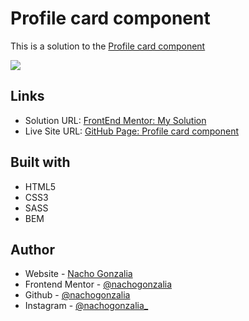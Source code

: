 # Profile card component

This is a solution to the [Profile card component](https://www.frontendmentor.io/challenges/profile-card-component-cfArpWshJ)

<img src="https://res.cloudinary.com/dz209s6jk/image/upload/q_auto,w_900/Screenshots/l3wolxnucf8lvublpeh3.jpg">


## Links
- Solution URL: [FrontEnd Mentor: My Solution](https://www.frontendmentor.io/solutions/profile-card-component-Eov5m2vQF)
- Live Site URL: [GitHub Page: Profile card component](https://nachogonzalia.github.io/profile-card-component/)


## Built with

- HTML5
- CSS3
- SASS
- BEM

## Author

- Website - [Nacho Gonzalia](https://github.com/nachogonzalia/personal-page)
- Frontend Mentor - [@nachogonzalia](https://www.frontendmentor.io/profile/nachogonzalia)
- Github - [@nachogonzalia](https://nachogonzalia.github.io/personal-page/)
- Instagram - [@nachogonzalia_](https://www.instagram.com/nachogonzalia_/)
